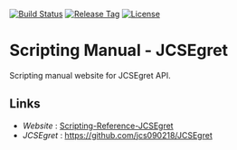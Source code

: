 [![Build Status](https://travis-ci.com/jcs090218/Scripting_Manual_JCSEgret.svg?branch=master)](https://travis-ci.com/jcs090218/Scripting_Manual_JCSEgret)
[![Release Tag](https://img.shields.io/github/tag/jcs090218/Scripting_Manual_JCSEgret.svg?label=release)](https://github.com/jcs090218/Scripting_Manual_JCSEgret/releases/latest)
[![License](https://img.shields.io/badge/License-Apache%202.0-blue.svg)](https://opensource.org/licenses/Apache-2.0)

# Scripting Manual - JCSEgret

Scripting manual website for JCSEgret API.

## Links

* *Website* : [Scripting-Reference-JCSEgret](http://www.jcs-profile.com:3002)
* *JCSEgret* : https://github.com/jcs090218/JCSEgret
